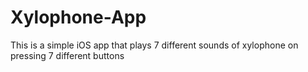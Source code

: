 # Xylophone-App
This is a simple iOS app that plays 7 different sounds of xylophone on pressing 7 different buttons 
